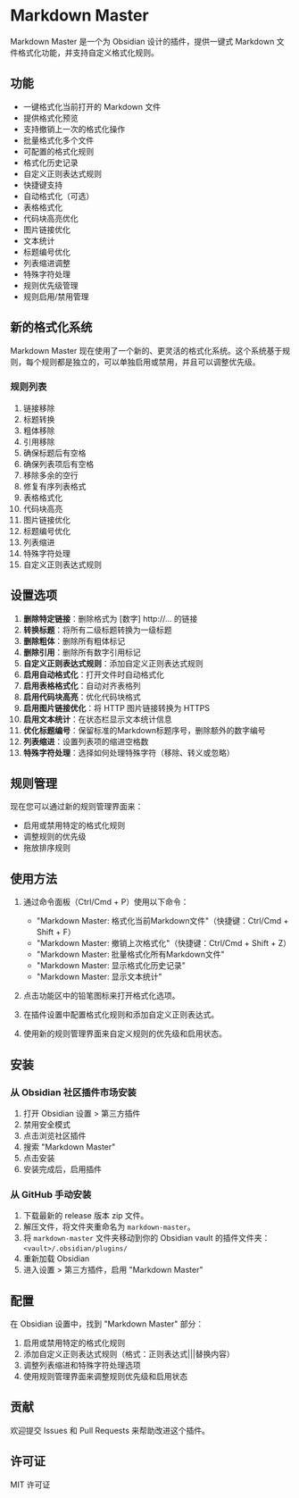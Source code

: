 # Markdown Master

Markdown Master 是一个为 Obsidian 设计的插件，提供一键式 Markdown 文件格式化功能，并支持自定义格式化规则。

## 功能

- 一键格式化当前打开的 Markdown 文件
- 提供格式化预览
- 支持撤销上一次的格式化操作
- 批量格式化多个文件
- 可配置的格式化规则
- 格式化历史记录
- 自定义正则表达式规则
- 快捷键支持
- 自动格式化（可选）
- 表格格式化
- 代码块高亮优化
- 图片链接优化
- 文本统计
- 标题编号优化
- 列表缩进调整
- 特殊字符处理
- 规则优先级管理
- 规则启用/禁用管理

## 新的格式化系统

Markdown Master 现在使用了一个新的、更灵活的格式化系统。这个系统基于规则，每个规则都是独立的，可以单独启用或禁用，并且可以调整优先级。

### 规则列表

1. 链接移除
2. 标题转换
3. 粗体移除
4. 引用移除
5. 确保标题后有空格
6. 确保列表项后有空格
7. 移除多余的空行
8. 修复有序列表格式
9. 表格格式化
10. 代码块高亮
11. 图片链接优化
12. 标题编号优化
13. 列表缩进
14. 特殊字符处理
15. 自定义正则表达式规则

## 设置选项

1. **删除特定链接**：删除格式为 [数字] http://... 的链接
2. **转换标题**：将所有二级标题转换为一级标题
3. **删除粗体**：删除所有粗体标记
4. **删除引用**：删除所有数字引用标记
5. **自定义正则表达式规则**：添加自定义正则表达式规则
6. **启用自动格式化**：打开文件时自动格式化
7. **启用表格格式化**：自动对齐表格列
8. **启用代码块高亮**：优化代码块格式
9. **启用图片链接优化**：将 HTTP 图片链接转换为 HTTPS
10. **启用文本统计**：在状态栏显示文本统计信息
11. **优化标题编号**：保留标准的Markdown标题序号，删除额外的数字编号
12. **列表缩进**：设置列表项的缩进空格数
13. **特殊字符处理**：选择如何处理特殊字符（移除、转义或忽略）

## 规则管理

现在您可以通过新的规则管理界面来：

- 启用或禁用特定的格式化规则
- 调整规则的优先级
- 拖放排序规则

## 使用方法

1. 通过命令面板（Ctrl/Cmd + P）使用以下命令：
   - "Markdown Master: 格式化当前Markdown文件"（快捷键：Ctrl/Cmd + Shift + F）
   - "Markdown Master: 撤销上次格式化"（快捷键：Ctrl/Cmd + Shift + Z）
   - "Markdown Master: 批量格式化所有Markdown文件"
   - "Markdown Master: 显示格式化历史记录"
   - "Markdown Master: 显示文本统计"

2. 点击功能区中的铅笔图标来打开格式化选项。

3. 在插件设置中配置格式化规则和添加自定义正则表达式。

4. 使用新的规则管理界面来自定义规则的优先级和启用状态。

## 安装

### 从 Obsidian 社区插件市场安装

1. 打开 Obsidian 设置 > 第三方插件
2. 禁用安全模式
3. 点击浏览社区插件
4. 搜索 "Markdown Master"
5. 点击安装
6. 安装完成后，启用插件

### 从 GitHub 手动安装

1. 下载最新的 release 版本 zip 文件。
2. 解压文件，将文件夹重命名为 `markdown-master`。
3. 将 `markdown-master` 文件夹移动到你的 Obsidian vault 的插件文件夹：`<vault>/.obsidian/plugins/`
4. 重新加载 Obsidian
5. 进入设置 > 第三方插件，启用 "Markdown Master"

## 配置

在 Obsidian 设置中，找到 "Markdown Master" 部分：

1. 启用或禁用特定的格式化规则
2. 添加自定义正则表达式规则（格式：正则表达式|||替换内容）
3. 调整列表缩进和特殊字符处理选项
4. 使用规则管理界面来调整规则优先级和启用状态

## 贡献

欢迎提交 Issues 和 Pull Requests 来帮助改进这个插件。

## 许可证

MIT 许可证